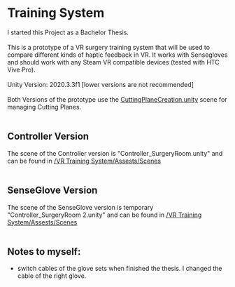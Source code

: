 
# Training System

I started this Project as a Bachelor Thesis. <br><br>
This is a prototype of a VR surgery training system that will be used to compare different kinds of haptic feedback in VR. It works with Sensegloves and should work with any Steam VR compatible devices (tested with HTC Vive Pro). <br><br>
Unity Version: 2020.3.3f1 [lower versions are not recommended] <br><br>
Both Versions of the prototype use the [CuttingPlaneCreation.unity](https://github.com/leon-rgb/Training-System/tree/main/VR%20Training%20System/Assets/Scenes) scene for managing Cutting Planes.<br><br>

## Controller Version

The scene of the Controller version is "Controller_SurgeryRoom.unity" and can be found in [/VR Training System/Assests/Scenes](https://github.com/leon-rgb/Training-System/blob/main/VR%20Training%20System/Assets/Scenes/) <br><br>



## SenseGlove Version
The scene of the SenseGlove version is temporary "Controller_SurgeryRoom 2.unity" and can be found in [/VR Training System/Assests/Scenes](https://github.com/leon-rgb/Training-System/blob/main/VR%20Training%20System/Assets/Scenes/) <br><br>

## Notes to myself: <br>
- switch cables of the glove sets when finished the thesis. I changed the cable of the right glove.
